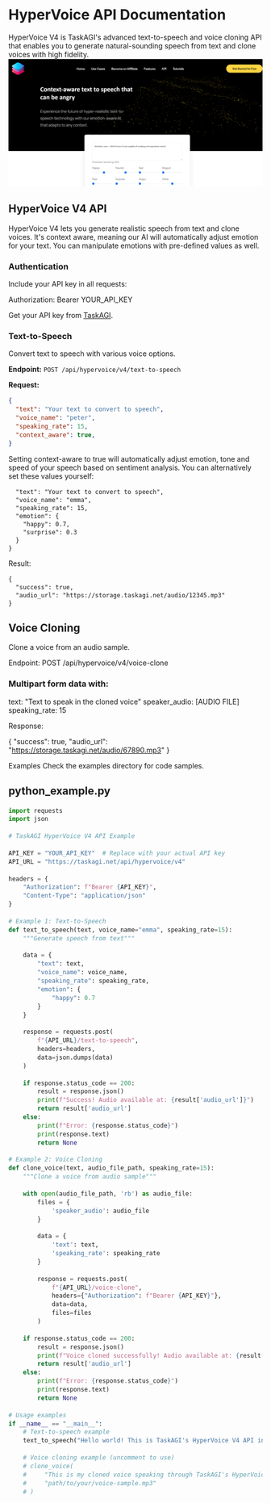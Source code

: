 # HyperVoice API Documentation

HyperVoice V4 is TaskAGI's advanced text-to-speech and voice cloning API that enables you to generate natural-sounding speech from text and clone voices with high fidelity.
![alt text](https://github.com/TaskAGI/HyperVoice/blob/main/Screenshot%202025-04-01%20073134.png "HyperVoice by TaskAGI")

## HyperVoice V4 API

HyperVoice V4 lets you generate realistic speech from text and clone voices. It's context aware, meaning our AI will automatically adjust emotion for your text. You can manipulate emotions with pre-defined values as well.

### Authentication

Include your API key in all requests:

Authorization: Bearer YOUR_API_KEY


Get your API key from [TaskAGI](https://taskagi.net/).

### Text-to-Speech

Convert text to speech with various voice options.

**Endpoint:** `POST /api/hypervoice/v4/text-to-speech`

**Request:**
```json
{
  "text": "Your text to convert to speech",
  "voice_name": "peter",
  "speaking_rate": 15,
  "context_aware": true,
}
```
Setting context-aware to true will automatically adjust emotion, tone and speed of your speech based on sentiment analysis. You can alternatively set these values yourself: 
```{
  "text": "Your text to convert to speech",
  "voice_name": "emma",
  "speaking_rate": 15,
  "emotion": {
    "happy": 0.7,
    "surprise": 0.3
  }
}
```


Result:
```
{
  "success": true,
  "audio_url": "https://storage.taskagi.net/audio/12345.mp3"
}
```

## Voice Cloning

Clone a voice from an audio sample.

Endpoint: POST /api/hypervoice/v4/voice-clone


### Multipart form data with:
text: "Text to speak in the cloned voice"
speaker_audio: [AUDIO FILE]
speaking_rate: 15

Response:

{
  "success": true,
  "audio_url": "https://storage.taskagi.net/audio/67890.mp3"
}

Examples
Check the examples directory for code samples.



## python_example.py

```python
import requests
import json

# TaskAGI HyperVoice V4 API Example

API_KEY = "YOUR_API_KEY"  # Replace with your actual API key
API_URL = "https://taskagi.net/api/hypervoice/v4"

headers = {
    "Authorization": f"Bearer {API_KEY}",
    "Content-Type": "application/json"
}

# Example 1: Text-to-Speech
def text_to_speech(text, voice_name="emma", speaking_rate=15):
    """Generate speech from text"""
    
    data = {
        "text": text,
        "voice_name": voice_name,
        "speaking_rate": speaking_rate,
        "emotion": {
            "happy": 0.7
        }
    }
    
    response = requests.post(
        f"{API_URL}/text-to-speech",
        headers=headers,
        data=json.dumps(data)
    )
    
    if response.status_code == 200:
        result = response.json()
        print(f"Success! Audio available at: {result['audio_url']}")
        return result['audio_url']
    else:
        print(f"Error: {response.status_code}")
        print(response.text)
        return None

# Example 2: Voice Cloning
def clone_voice(text, audio_file_path, speaking_rate=15):
    """Clone a voice from audio sample"""
    
    with open(audio_file_path, 'rb') as audio_file:
        files = {
            'speaker_audio': audio_file
        }
        
        data = {
            'text': text,
            'speaking_rate': speaking_rate
        }
        
        response = requests.post(
            f"{API_URL}/voice-clone",
            headers={"Authorization": f"Bearer {API_KEY}"},
            data=data,
            files=files
        )
    
    if response.status_code == 200:
        result = response.json()
        print(f"Voice cloned successfully! Audio available at: {result['audio_url']}")
        return result['audio_url']
    else:
        print(f"Error: {response.status_code}")
        print(response.text)
        return None

# Usage examples
if __name__ == "__main__":
    # Text-to-speech example
    text_to_speech("Hello world! This is TaskAGI's HyperVoice V4 API in action.")
    
    # Voice cloning example (uncomment to use)
    # clone_voice(
    #     "This is my cloned voice speaking through TaskAGI's HyperVoice API.",
    #     "path/to/your/voice-sample.mp3"
    # )
